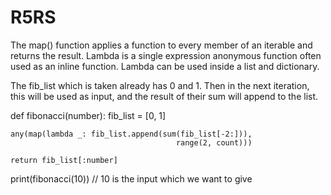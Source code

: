 # R5RS

The map() function applies a function to every member of an iterable and returns the result. Lambda is a single expression anonymous function often used as an inline function. Lambda can be used inside a list and dictionary.

The fib_list which is taken already has 0 and 1. Then in the next iteration, this will be used as input, and the result of their sum will append to the list.

def fibonacci(number): 
    fib_list = [0, 1] 
  
    any(map(lambda _: fib_list.append(sum(fib_list[-2:])), 
                                         range(2, count))) 
  
    return fib_list[:number] 
  
print(fibonacci(10))  // 10 is the input which we want to give
